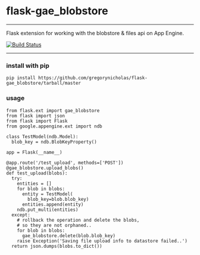 # flask-gae_blobstore

--------------

Flask extension for working with the blobstore & files api on App Engine.

[![Build Status](https://secure.travis-ci.org/gregorynicholas/flask-gae_blobstore.png?branch=master)](https://travis-ci.org/gregorynicholas/flask-gae_blobstore)

----

### install with pip
`pip install https://github.com/gregorynicholas/flask-gae_blobstore/tarball/master`

### usage

    from flask.ext import gae_blobstore
    from flask import json
    from flask import Flask
    from google.appengine.ext import ndb

    class TestModel(ndb.Model):
      blob_key = ndb.BlobKeyProperty()

    app = Flask(__name__)

    @app.route('/test_upload', methods=['POST'])
    @gae_blobstore.upload_blobs()
    def test_upload(blobs):
      try:
        entities = []
        for blob in blobs:
          entity = TestModel(
            blob_key=blob.blob_key)
          entities.append(entity)
        ndb.put_multi(entities)
      except:
        # rollback the operation and delete the blobs,
        # so they are not orphaned..
        for blob in blobs:
          gae_blobstore.delete(blob.blob_key)
        raise Exception('Saving file upload info to datastore failed..')
      return json.dumps(blobs.to_dict())


